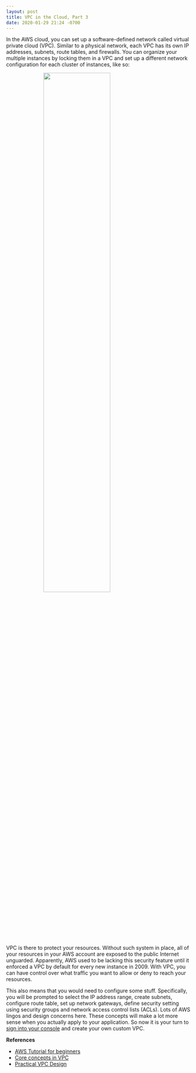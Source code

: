 ```yaml
---
layout: post
title: VPC in the Cloud, Part 3
date: 2020-01-29 21:24 -0700
---
```

In the AWS cloud, you can set up a software-defined network called virtual private cloud (VPC). Similar to a physical network, each VPC has its own IP addresses, subnets, route tables, and firewalls. You can organize your multiple instances by locking them in a VPC and set up a different network configuration for each cluster of instances, like so:

<img src="https://user-images.githubusercontent.com/24424825/73419844-db240d00-42dd-11ea-8a18-8e21d3721130.png" width="60%" style="display:block; margin-left:auto; margin-right:auto;">

<br>
VPC is there to protect your resources. Without such system in place, all of your resources in your AWS account are exposed to the public Internet unguarded. Apparently, AWS used to be lacking this security feature until it enforced a VPC by default for every new instance in 2009. With VPC, you can have control over what traffic you want to allow or deny to reach your resources.

This also means that you would need to configure some stuff. Specifically, you will be prompted to select the IP address range, create subnets, configure route table, set up network gateways, define security setting using security groups and network access control lists (ACLs). Lots of AWS lingos and design concerns here. These concepts will make a lot more sense when you actually apply to your application. So now it is your turn to [sign into your console](https://aws.amazon.com/) and create your own custom VPC.


**References**
- [AWS Tutorial for beginners](https://www.youtube.com/watch?v=fpxDGU2KdkA)
- [Core concepts in VPC](https://gruntwork.io/guides/networking/how-to-deploy-production-grade-vpc-aws/#what-is-a-vpc)
- [Practical VPC Design](https://medium.com/aws-activate-startup-blog/practical-vpc-design-8412e1a18dcc)
